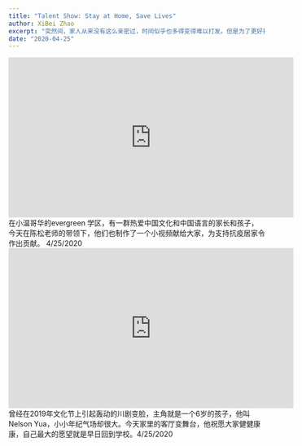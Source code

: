 ```yaml
---
title: "Talent Show: Stay at Home, Save Lives"
author: XiBei Zhao
excerpt: "突然间，家人从来没有这么亲密过，时间似乎也多得变得难以打发。但是为了更好抗击疫情，我们的责任就是守在家里。如何让生活如同室外的春天的色彩一样绚烂多姿，我们动员社区家庭行动起来，拿出自己的拿手东西，无论是歌舞，戏曲，乐器，还是厨艺，手工，庭院，甚至是赋诗品酒。。。娱乐自己的同时，把满满的正能量传播出去，感染给更多的人。"
date: "2020-04-25"
---
```


<iframe width="560" height="315" src="https://www.youtube.com/embed/_diSiw1VaZo" frameborder="0" allow="accelerometer; autoplay; encrypted-media; gyroscope; picture-in-picture" allowfullscreen></iframe>
在小温哥华的evergreen 学区，有一群热爱中国文化和中国语言的家长和孩子，今天在陈松老师的带领下，他们也制作了一个小视频献给大家，为支持抗疫居家令作出贡献。 4/25/2020

<iframe width="560" height="315" src="https://www.youtube.com/embed/3Qcoa8Fq6dA" frameborder="0" allow="accelerometer; autoplay; encrypted-media; gyroscope; picture-in-picture" allowfullscreen></iframe>
曾经在2019年文化节上引起轰动的川剧变脸，主角就是一个6岁的孩子，他叫Nelson Yua，小小年纪气场却很大。今天家里的客厅变舞台，他祝愿大家健健康康，自己最大的愿望就是早日回到学校。4/25/2020

